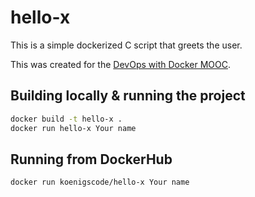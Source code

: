 # hello-x

This is a simple dockerized C script that greets the user.

This was created for the [DevOps with Docker MOOC](https://devopswithdocker.com/).

## Building locally & running the project
```bash
docker build -t hello-x .
docker run hello-x Your name
```

## Running from DockerHub
```bash
docker run koenigscode/hello-x Your name
```

